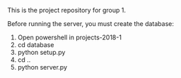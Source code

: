This is the project repository for group 1.

Before running the server, you must create the database:
  1. Open powershell in projects-2018-1
  2. cd database
  3. python setup.py
  4. cd ..
  5. python server.py

